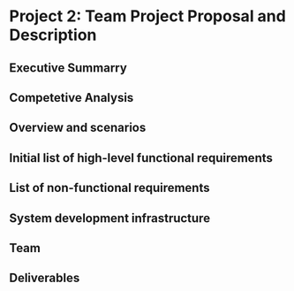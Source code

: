 # Project 2: Team Project Proposal and Description

## Executive Summarry

## Competetive Analysis

## Overview and scenarios

## Initial list of high-level functional requirements

## List of non-functional requirements

## System development infrastructure

## Team

## Deliverables